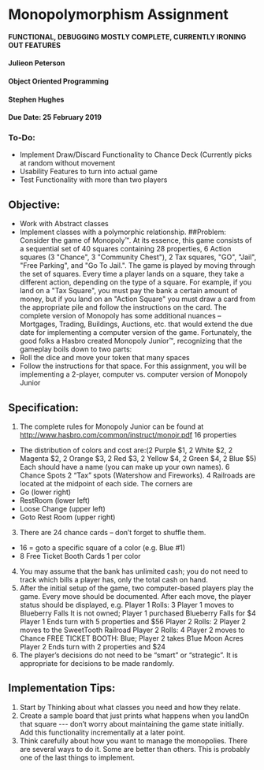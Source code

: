 # Monopolymorphism Assignment
#### FUNCTIONAL, DEBUGGING MOSTLY COMPLETE, CURRENTLY IRONING OUT FEATURES
#### Julieon Peterson
#### Object Oriented Programming
#### Stephen Hughes
#### Due Date: 25 February 2019
### To-Do:
* Implement Draw/Discard Functionality to Chance Deck (Currently picks at random without movement
* Usability Features to turn into actual game
* Test Functionality with more than two players


## Objective:
* Work with Abstract classes
* Implement classes with a polymorphic relationship.
##Problem:
Consider the game of Monopoly™. At its essence, this game consists of a sequential set of 40 squares containing 28 properties, 6 Action squares (3 "Chance", 3 "Community Chest"), 2 Tax squares, "GO", "Jail", "Free Parking", and "Go To Jail.". The game is played by moving through the set of squares. Every time a player lands on a square, they take a different action, depending on the type of a square. For example, if you land on a "Tax Square", you must pay the bank a certain amount of money, but if you land on an "Action Square" you must draw a card from the appropriate pile and follow the instructions on the card.
The complete version of Monopoly has some additional nuances – Mortgages, Trading, Buildings, Auctions, etc. that would extend the due date for implementing a computer version of the game. Fortunately, the good folks a Hasbro created Monopoly Junior™, recognizing that the gameplay boils down to two parts:
* Roll the dice and move your token that many spaces
* Follow the instructions for that space.
For this assignment, you will be implementing a 2-player, computer vs. computer version of Monopoly Junior

## Specification:
1. The complete rules for Monopoly Junior can be found at
  http://www.hasbro.com/common/instruct/monojr.pdf
16 properties
* The distribution of colors and cost are:(2 Purple $1, 2 White $2, 2 Magenta $2, 2 Orange $3, 2 Red $3, 2 Yellow $4, 2 Green $4, 2 Blue $5)
Each should have a name (you can make up your own names).
6 Chance Spots
2 “Tax” spots (Watershow and Fireworks).
4 Railroads are located at the midpoint of each side.
The corners are
* Go (lower right)
* RestRoom (lower left)
* Loose Change (upper left)
* Goto Rest Room (upper right)
3. There are 24 chance cards – don’t forget to shuffle them.
* 16 = goto a specific square of a color (e.g. Blue #1)
* 8 Free Ticket Booth Cards 1 per color
4. You may assume that the bank has unlimited cash; you do not need to track which bills a player has, only the total cash on hand.
5. After the initial setup of the game, two computer-based players play the game. Every move should be documented. After each move, the player status should be displayed, e.g.
Player 1 Rolls: 3
Player 1 moves to Blueberry Falls
It is not owned; Player 1 purchased Blueberry Falls for $4
Player 1 Ends turn with 5 properties and $56
Player 2 Rolls: 2
Player 2 moves to the SweetTooth Railroad
Player 2 Rolls: 4
Player 2 moves to Chance
FREE TICKET BOOTH: Blue;
Player 2 takes B1ue Moon Acres
Player 2 Ends turn with 2 properties and $24
6. The player’s decisions do not need to be “smart” or “strategic”. It is appropriate for decisions to
be made randomly.

## Implementation Tips:
1. Start by Thinking about what classes you need and how they relate.
2. Create a sample board that just prints what happens when you landOn that square --- don’t worry
about maintaining the game state initially. Add this functionality incrementally at a later point.
3. Think carefully about how you want to manage the monopolies. There are several ways to do it.
Some are better than others. This is probably one of the last things to implement.